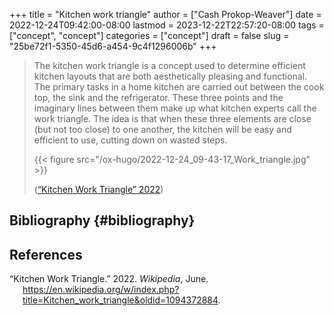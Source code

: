 +++
title = "Kitchen work triangle"
author = ["Cash Prokop-Weaver"]
date = 2022-12-24T09:42:00-08:00
lastmod = 2023-12-22T22:57:20-08:00
tags = ["concept", "concept"]
categories = ["concept"]
draft = false
slug = "25be72f1-5350-45d6-a454-9c4f1296006b"
+++

> The kitchen work triangle is a concept used to determine efficient kitchen layouts that are both aesthetically pleasing and functional. The primary tasks in a home kitchen are carried out between the cook top, the sink and the refrigerator. These three points and the imaginary lines between them make up what kitchen experts call the work triangle. The idea is that when these three elements are close (but not too close) to one another, the kitchen will be easy and efficient to use, cutting down on wasted steps.
>
> {{< figure src="/ox-hugo/2022-12-24_09-43-17_Work_triangle.jpg" >}}
>
> (<a href="#citeproc_bib_item_1">“Kitchen Work Triangle” 2022</a>)


## Bibliography {#bibliography}

## References

<style>.csl-entry{text-indent: -1.5em; margin-left: 1.5em;}</style><div class="csl-bib-body">
  <div class="csl-entry"><a id="citeproc_bib_item_1"></a>“Kitchen Work Triangle.” 2022. <i>Wikipedia</i>, June. <a href="https://en.wikipedia.org/w/index.php?title=Kitchen_work_triangle&oldid=1094372884">https://en.wikipedia.org/w/index.php?title=Kitchen_work_triangle&#38;oldid=1094372884</a>.</div>
</div>
